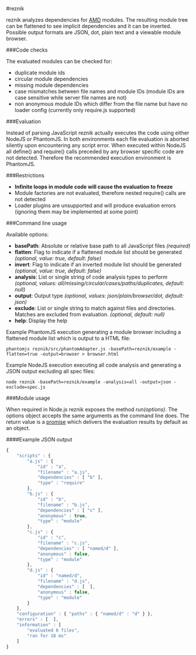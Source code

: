#reznik

reznik analyzes dependencies for [AMD](https://github.com/amdjs/amdjs-api/wiki/AMD) modules.
The resulting module tree can be flattened to see implicit dependencies and it can be inverted.
Possible output formats are JSON, dot, plain text and a viewable module browser.

###Code checks

The evaluated modules can be checked for:

- duplicate module ids
- circular module dependencies
- missing module dependencies
- case mismatches between file names and module IDs (module IDs are case sensitive while server file names are not)
- non anonymous module IDs which differ from the file name but have no loader config (currently only require.js supported)

###Evaluation

Instead of parsing JavaScript reznik actually executes the code using either NodeJS or PhantomJS.
In both environments each file evaluation is aborted silently upon encountering any script error.
When executed within NodeJS all define() and require() calls preceded by any browser specific code are not detected.
Therefore the recommended execution environment is PhantomJS.

###Restrictions

- **Infinite loops in module code will cause the evaluation to freeze**
- Module factories are not evaluated, therefore nested require() calls are not detected
- Loader plugins are unsupported and will produce evaluation errors (ignoring them may be implemented at some point)

###Command line usage

Available options:

* **basePath**: Absolute or relative base path to all JavaScript files *(required)*
* **flatten**: Flag to indicate if a flattened module list should be generated *(optional, value: true, default: false)*
* **invert**: Flag to indicate if an inverted module list should be generated *(optional, value: true, default: false)*
* **analysis**: List or single string of code analysis types to perform *(optional, values: all/missing/circular/cases/paths/duplicates, default: null)*
* **output**: Output type *(optional, values: json/plain/browser/dot, default: json)*
* **exclude**: List or single string to match against files and directories. Matches are excluded from evaluation. *(optional, default: null)*
* **help**: Display the help

Example PhantomJS execution generating a module browser including a flattened module list which is output to a HTML file:

    phantomjs reznik/src/phantomAdapter.js -basePath=reznik/example -flatten=true -output=browser > browser.html

Example NodeJS execution executing all code analysis and generating a JSON output excluding all spec files:

    node reznik -basePath=reznik/example -analysis=all -output=json -exclude=spec.js

###Module usage

When required in Node.js reznik exposes the method *run(options)*.
The options object accepts the same arguments as the command line does.
The return value is a [promise](http://wiki.commonjs.org/wiki/Promises/A)
which delivers the evaluation results by default as an object.

####Example JSON output

```javascript
{
    "scripts" : {
        "a.js" : {
            "id" : "a",
            "filename" : "a.js",
            "dependencies" : [ "b" ],
            "type" : "require"
        },
        "b.js" : {
            "id" : "b",
            "filename" : "b.js",
            "dependencies" : [ "c" ],
            "anonymous" : true,
            "type" : "module"
        },
        "c.js" : {
            "id" : "c",
            "filename" : "c.js",
            "dependencies" : [ "named/d" ],
            "anonymous" : false,
            "type" : "module"
        },
        "d.js" : {
            "id" : "named/d",
            "filename" : "d.js",
            "dependencies" : [  ],
            "anonymous" : false,
            "type" : "module"
        }
    },
    "configuration" : { "paths" : { "named/d" : "d" } },
    "errors" : [  ],
    "information" : [
        "evaluated 6 files",
        "ran for 18 ms"
    ]
}
```